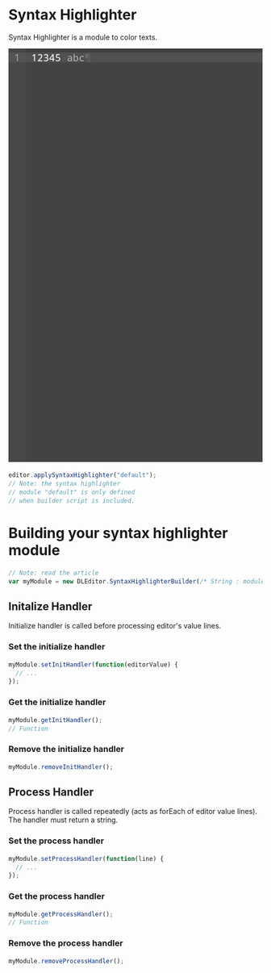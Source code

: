 # Syntax Highlighter
Syntax Highlighter is a module to color texts.

![Syntax Highlighter](../img/highlight.jpg)

```js
editor.applySyntaxHighlighter("default");
// Note: the syntax highlighter
// module "default" is only defined
// when builder script is included.
```

# Building your syntax highlighter module
```js
// Note: read the article 
var myModule = new DLEditor.SyntaxHighlighterBuilder(/* String : module name */);
```

## Initalize Handler

Initialize handler is called before processing editor's value lines.


### Set the initialize handler
```js
myModule.setInitHandler(function(editorValue) {
  // ...
});
```

### Get the initialize handler
```js
myModule.getInitHandler();
// Function
```

### Remove the initialize handler
```js
myModule.removeInitHandler();
```

## Process Handler

Process handler is called repeatedly (acts as forEach of editor value lines).
The handler must return a string.

### Set the process handler
```js
myModule.setProcessHandler(function(line) {
  // ...
});
```

### Get the process handler
```js
myModule.getProcessHandler();
// Function
```

### Remove the process handler
```js
myModule.removeProcessHandler();
```
